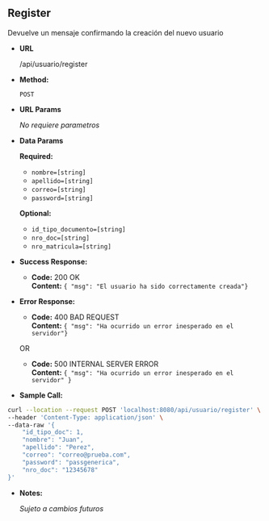 **Register**
----
  Devuelve un mensaje confirmando la creación del nuevo usuario

* **URL**

  /api/usuario/register

* **Method:**

  `POST`
  
*  **URL Params**

   _No requiere parametros_ 

* **Data Params**

    **Required:**
   * `nombre=[string]`
   * `apellido=[string]`
   * `correo=[string]`
   * `password=[string]`

    **Optional:**
   * `id_tipo_documento=[string]`
   * `nro_doc=[string]`
   * `nro_matricula=[string]`

* **Success Response:**

  * **Code:** 200 OK <br />
    **Content:** `{ "msg": "El usuario ha sido correctamente creada"}`
 
* **Error Response:**

  * **Code:** 400 BAD REQUEST <br />
    **Content:** `{ "msg": "Ha ocurrido un error inesperado en el servidor"}`

  OR

  * **Code:** 500 INTERNAL SERVER ERROR <br />
    **Content:** `{ "msg": "Ha ocurrido un error inesperado en el servidor" }`

* **Sample Call:**

```bash
curl --location --request POST 'localhost:8080/api/usuario/register' \
--header 'Content-Type: application/json' \
--data-raw '{
    "id_tipo_doc": 1,
    "nombre": "Juan",
    "apellido": "Perez",
    "correo": "correo@prueba.com",
    "password": "passgenerica",
    "nro_doc": "12345678"
}'
```

* **Notes:**

  _Sujeto a cambios futuros_
